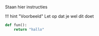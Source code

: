 Staan hier instructies

!!! hint "Voorbeeld"
    Let op dat je wel dit doet

```python
def fun():
    return "hallo"
```

